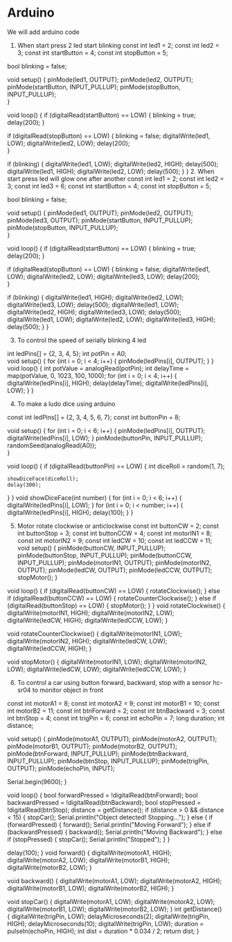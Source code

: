 # Arduino
We will add arduino code
1. When start press 2 led start blinking 
const int led1 = 2;
const int led2 = 3;
const int startButton = 4;
const int stopButton = 5;

bool blinking = false;

void setup() {
  pinMode(led1, OUTPUT);
  pinMode(led2, OUTPUT);
  pinMode(startButton, INPUT_PULLUP); 
  pinMode(stopButton, INPUT_PULLUP);  
}

void loop() {
    if (digitalRead(startButton) == LOW) {
    blinking = true;
    delay(200);
  }

  if (digitalRead(stopButton) == LOW) {
    blinking = false;
    digitalWrite(led1, LOW);
    digitalWrite(led2, LOW);
    delay(200);  
  }

  if (blinking) {
    digitalWrite(led1, LOW);
    digitalWrite(led2, HIGH);
    delay(500);
    digitalWrite(led1, HIGH);
    digitalWrite(led2, LOW);
    delay(500);
  }
}
2. When start press led will glow one after another
const int led1 = 2;
const int led2 = 3;
const int led3 = 6;
const int startButton = 4;
const int stopButton = 5;

bool blinking = false;

void setup() {
  pinMode(led1, OUTPUT);
  pinMode(led2, OUTPUT);
  pinMode(led3, OUTPUT);
  pinMode(startButton, INPUT_PULLUP); 
  pinMode(stopButton, INPUT_PULLUP);  
}

void loop() {
    if (digitalRead(startButton) == LOW) {
    blinking = true;
    delay(200);
  }

  if (digitalRead(stopButton) == LOW) {
    blinking = false;
    digitalWrite(led1, LOW);
    digitalWrite(led2, LOW);
    digitalWrite(led3, LOW);
    delay(200);  
  }

  if (blinking) {
    digitalWrite(led1, HIGH);
    digitalWrite(led2, LOW);
    digitalWrite(led3, LOW);
    delay(500);
    digitalWrite(led1, LOW);
    digitalWrite(led2, HIGH);
    digitalWrite(led3, LOW);
    delay(500);
    digitalWrite(led1, LOW);
    digitalWrite(led2, LOW);
    digitalWrite(led3, HIGH);
    delay(500);
  }
}

3. To control the speed of serially blinking 4 led 

int ledPins[] = {2, 3, 4, 5}; 
int potPin = A0;            
void setup() 
{
  for (int i = 0; i < 4; i++)
  {
    pinMode(ledPins[i], OUTPUT);
  }
}
void loop()
{
  int potValue = analogRead(potPin);
  int delayTime = map(potValue, 0, 1023, 100, 1000);
  for (int i = 0; i < 4; i++)
  {
    digitalWrite(ledPins[i], HIGH);
    delay(delayTime);
    digitalWrite(ledPins[i], LOW);
  }
}

4. To make a ludo dice using arduino

const int ledPins[] = {2, 3, 4, 5, 6, 7}; 
const int buttonPin = 8;

void setup()
  {
  for (int i = 0; i < 6; i++)
  {
    pinMode(ledPins[i], OUTPUT);
    digitalWrite(ledPins[i], LOW); 
  }
  pinMode(buttonPin, INPUT_PULLUP); 
  randomSeed(analogRead(A0));       
}

void loop() 
  {
  if (digitalRead(buttonPin) == LOW) {
    int diceRoll = random(1, 7);

    showDiceFace(diceRoll);
    delay(300); 
  }
}
void showDiceFace(int number)
  {
  for (int i = 0; i < 6; i++)
   {
    digitalWrite(ledPins[i], LOW);
   }
  for (int i = 0; i < number; i++) 
  {
    digitalWrite(ledPins[i], HIGH);
    delay(100); 
  }
}

5. Motor rotate clockwise or anticlockwise
const int buttonCW = 2;
const int buttonStop = 3;
const int buttonCCW = 4;
const int motorIN1 = 8;
const int motorIN2 = 9;
const int ledCW = 10;
const int ledCCW = 11;
void setup() {
  pinMode(buttonCW, INPUT_PULLUP);
  pinMode(buttonStop, INPUT_PULLUP);
  pinMode(buttonCCW, INPUT_PULLUP);
  pinMode(motorIN1, OUTPUT);
  pinMode(motorIN2, OUTPUT);
  pinMode(ledCW, OUTPUT);
  pinMode(ledCCW, OUTPUT);
  stopMotor();
}

void loop() {
  if (digitalRead(buttonCW) == LOW) {
    rotateClockwise();
  }
  else if (digitalRead(buttonCCW) == LOW) {
    rotateCounterClockwise();
  }
  else if (digitalRead(buttonStop) == LOW) {
    stopMotor();
  }
}
void rotateClockwise() {
  digitalWrite(motorIN1, HIGH);
  digitalWrite(motorIN2, LOW);
  digitalWrite(ledCW, HIGH);
  digitalWrite(ledCCW, LOW);
}

void rotateCounterClockwise() {
  digitalWrite(motorIN1, LOW);
  digitalWrite(motorIN2, HIGH);
  digitalWrite(ledCW, LOW);
  digitalWrite(ledCCW, HIGH);
}

void stopMotor() {
  digitalWrite(motorIN1, LOW);
  digitalWrite(motorIN2, LOW);
  digitalWrite(ledCW, LOW);
  digitalWrite(ledCCW, LOW);
}

6. To control a car using button forward, backward, stop with a sensor hc-sr04 to monitor object in front 

const int motorA1 = 8;
const int motorA2 = 9;
const int motorB1 = 10;
const int motorB2 = 11;
const int btnForward = 2;
const int btnBackward = 3;
const int btnStop = 4;
const int trigPin = 6;
const int echoPin = 7;
long duration;
int distance;

void setup() {
  pinMode(motorA1, OUTPUT);
  pinMode(motorA2, OUTPUT);
  pinMode(motorB1, OUTPUT);
  pinMode(motorB2, OUTPUT);
  pinMode(btnForward, INPUT_PULLUP);
  pinMode(btnBackward, INPUT_PULLUP);
  pinMode(btnStop, INPUT_PULLUP);
  pinMode(trigPin, OUTPUT);
  pinMode(echoPin, INPUT);

  Serial.begin(9600);
}

void loop() {
  bool forwardPressed = !digitalRead(btnForward);
  bool backwardPressed = !digitalRead(btnBackward);
  bool stopPressed = !digitalRead(btnStop);
  distance = getDistance();
  if (distance > 0 && distance < 15) {
    stopCar();
    Serial.println("Object detected! Stopping...");
  } else {
    if (forwardPressed) {
      forward();
      Serial.println("Moving Forward");
    } else if (backwardPressed) {
      backward();
      Serial.println("Moving Backward");
    } else if (stopPressed) {
      stopCar();
      Serial.println("Stopped");
    }
  }

  delay(100); 
}
void forward() {
  digitalWrite(motorA1, HIGH);
  digitalWrite(motorA2, LOW);
  digitalWrite(motorB1, HIGH);
  digitalWrite(motorB2, LOW);
}

void backward() {
  digitalWrite(motorA1, LOW);
  digitalWrite(motorA2, HIGH);
  digitalWrite(motorB1, LOW);
  digitalWrite(motorB2, HIGH);
}

void stopCar() {
  digitalWrite(motorA1, LOW);
  digitalWrite(motorA2, LOW);
  digitalWrite(motorB1, LOW);
  digitalWrite(motorB2, LOW);
}
int getDistance() {
  digitalWrite(trigPin, LOW);
  delayMicroseconds(2);
  digitalWrite(trigPin, HIGH);
  delayMicroseconds(10);
  digitalWrite(trigPin, LOW);
  duration = pulseIn(echoPin, HIGH);
  int dist = duration * 0.034 / 2;
  return dist;
}
